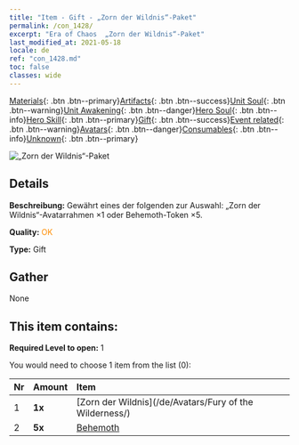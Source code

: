 ```yaml
---
title: "Item - Gift - „Zorn der Wildnis“-Paket"
permalink: /con_1428/
excerpt: "Era of Chaos  „Zorn der Wildnis“-Paket"
last_modified_at: 2021-05-18
locale: de
ref: "con_1428.md"
toc: false
classes: wide
---
```

 [Materials](/ItemsDE/){: .btn .btn--primary}[Artifacts](/ItemsDE/Artifacts/){: .btn .btn--success}[Unit Soul](/ItemsDE/UnitSoul/){: .btn .btn--warning}[Unit Awakening](/ItemsDE/UnitAwakening/){: .btn .btn--danger}[Hero Soul](/ItemsDE/HeroSoul/){: .btn .btn--info}[Hero Skill](/ItemsDE/HeroSkill/){: .btn .btn--primary}[Gift](/ItemsDE/Gift/){: .btn .btn--success}[Event related](/ItemsDE/Events/){: .btn .btn--warning}[Avatars](/ItemsDE/Avatars/){: .btn .btn--danger}[Consumables](/ItemsDE/Consumables/){: .btn .btn--info}[Unknown](/ItemsDE/Unknown/){: .btn .btn--primary}

 ![„Zorn der Wildnis“-Paket](/images/t/i_907042.png)

## Details
 **Beschreibung:** Gewährt eines der folgenden zur Auswahl: „Zorn der Wildnis“-Avatarrahmen ×1 oder Behemoth-Token ×5.

 **Quality:** <span style="color: #FF8C00">OK</span>

 **Type:** Gift

## Gather

  None

## This item contains:

 **Required Level to open:** 1

 You would need to choose 1 item from the list (0):

  | Nr | Amount |     Item    |
  |:---|:-------|:------------|
  | 1 |  **1x** | [Zorn der Wildnis](/de/Avatars/Fury of the Wilderness/) |  | 
  | 2 |  **5x** | [Behemoth](/ItemsDE/unt_223/) |  | 
